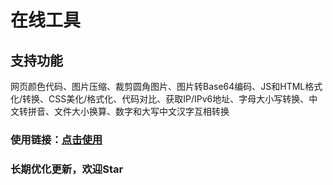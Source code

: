 # 在线工具  
## 支持功能  
网页颜色代码、图片压缩、裁剪圆角图片、图片转Base64编码、JS和HTML格式化/转换、CSS美化/格式化、代码对比、获取IP/IPv6地址、字母大小写转换、中文转拼音、文件大小换算、数字和大写中文汉字互相转换  

### 使用链接：[点击使用](https://resoumen.com/t "点击")  

### 长期优化更新，欢迎Star  
